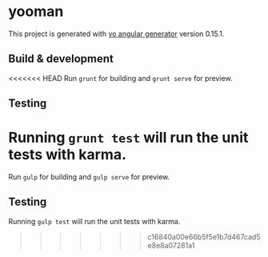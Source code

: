 # yooman

This project is generated with [yo angular generator](https://github.com/yeoman/generator-angular)
version 0.15.1.

## Build & development

<<<<<<< HEAD
Run `grunt` for building and `grunt serve` for preview.

## Testing

Running `grunt test` will run the unit tests with karma.
=======
Run `gulp` for building and `gulp serve` for preview.

## Testing

Running `gulp test` will run the unit tests with karma.
>>>>>>> c16840a00e66b5f5e1b7d467cad5e8e8a07281a1
